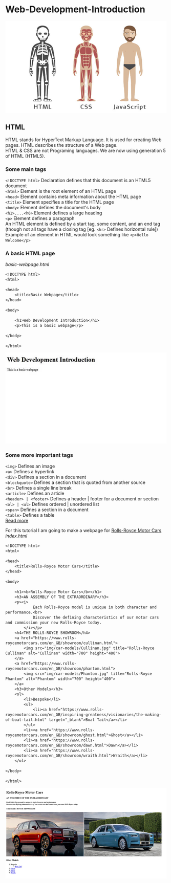 # Web-Development-Introduction
![Website Skeleton](assest/../assests/website-skeleton.jpg "Website Skeleton")  

## HTML
HTML stands for HyperText Markup Language. It is used for creating Web pages. HTML describes the structure of a Web page.  
HTML & CSS are not Programing languages. We are now using generation 5 of HTML (HTML5).  
  
### Some main tags

`<!DOCTYPE html>` Declaration defines that this document is an HTML5 document  
`<html>` Element is the root element of an HTML page  
`<head>` Element contains meta information about the HTML page  
`<title>` Element specifies a title for the HTML page  
`<body>` Element defines the document's body  
`<h1>....<h6>` Element defines a large heading  
`<p>` Element defines a paragraph  
An HTML element is defined by a start tag, some content, and an end tag (though not all tags have a closing tag [eg. `<hr>` Defines horizontal rule])  
Example of an element in HTML would look something like `<p>Hello Welcome</p>`  

### A basic HTML page
*basic-webpage.html*
```
<!DOCTYPE html>
<html>

<head>
    <title>Basic Webpage</title>
</head>

<body>

    <h1>Web Development Introduction</h1>
    <p>This is a basic webpage</p>

</body>

</html>
```

![Basic HTML Page](assest/../assests/basic-webpage.jpg "Basic HTML Page")  

### Some more important tags
`<img>` Defines an image  
`<a>` Defines a hyperlink  
`<div>` Defines a section in a document  
`<blockquote>` Defines a section that is quoted from another source  
`<br>` Defines a single line break  
`<article>`  Defines an article  
`<header> | <footer>` Defines a header | footer for a document or section  
`<ol> | <ul>` Defines ordered | unordered list  
`<span>` Defines a section in a document  
`<table>` Defines a table  
[Read more](https://www.w3schools.com/TAGS/default.ASP)

For this tutorial I am going to make a webpage for [Rolls-Royce Motor Cars](https://www.rolls-roycemotorcars.com/en_GB/home.html)
*index.html*
```
<!DOCTYPE html>
<html>

<head>
    <title>Rolls-Royce Motor Cars</title>
</head>

<body>

    <h1><b>Rolls-Royce Motor Cars</b></h1>
    <h3>AN ASSEMBLY OF THE EXTRAORDINARY</h3>
    <p><i>
            Each Rolls-Royce model is unique in both character and performance.<br>
            Discover the defining characteristics of our motor cars and commission your new Rolls-Royce today.
        </i></p>
    <h4>THE ROLLS-ROYCE SHOWROOM</h4>
    <a href="https://www.rolls-roycemotorcars.com/en_GB/showroom/cullinan.html">
        <img src="img/car-models/Cullinan.jpg" title="Rolls-Royce Cullinan" alt="Cullinan" width="700" height="400">
    </a>
    <a href="https://www.rolls-roycemotorcars.com/en_GB/showroom/phantom.html">
        <img src="img/car-models/Phantom.jpg" title="Rolls-Royce Phantom" alt="Phantom" width="700" height="400">
    </a>
    <h3>Other Models</h3>
    <ol>
        <li>Bespoke</li>
        <ul>
            <li><a href="https://www.rolls-roycemotorcars.com/en_GB/inspiring-greatness/visionaries/the-making-of-boat-tail.html" target="_blank">Boat Tail</a></li>
        </ul>
        <li><a href="https://www.rolls-roycemotorcars.com/en_GB/showroom/ghost.html">Ghost</a></li>
        <li><a href="https://www.rolls-roycemotorcars.com/en_GB/showroom/dawn.html">Dawn</a></li>
        <li><a href="https://www.rolls-roycemotorcars.com/en_GB/showroom/wraith.html">Wraith</a></li>
    </ol>

</body>

</html>
```

![Only HTML](asset/../assests/html-only.jpg "Only HTML")  







